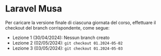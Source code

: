 # Laravel Musa

Per caricare la versione finale di ciascuna giornata del corso, effettuare il checkout del branch corrispondente, come
segue:

- Lezione 1 (30/04/2024): Nessun branch creato
- Lezione 2 (02/05/2024): `git checkout 01.2024-05-02`
- Lezione 3 (03/05/2024): `git checkout 01.2024-05-03`

